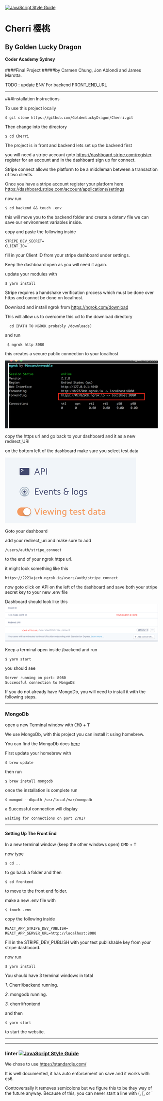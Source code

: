 [![JavaScript Style Guide](https://img.shields.io/badge/code_style-standard-brightgreen.svg)](https://standardjs.com)

# Cherri 樱桃

## By Golden Lucky Dragon

  #### Coder Academy Sydney
  ####Final Project
  #####by Carmen Chung, Jon Ablondi and James Marotta.

TODO : update ENV For backend FRONT_END_URL

---
###Installation Instructions

  To use this project locally

```
$ git clone https://github.com/GoldenLuckyDragon/Cherri.git
```
Then change into the directory  
```
$ cd Cherri
```
The project is in front and backend lets set up the backend first

you will need a stripe account goto https://dashboard.stripe.com/register
register for an account and in the dashboard sign up for connect.

Stripe connect allows the platform to be a middleman between a transaction of two clients.

Once you have a stripe account register your platform here
https://dashboard.stripe.com/account/applications/settings

now run

```
$ cd backend && touch .env
```
this will move you to the backend folder and create a dotenv file we can save our environment variables inside.

copy and paste the following inside
```
STRIPE_DEV_SECRET=
CLIENT_ID=

```
fill in your Client ID from your stripe dashboard under settings.

Keep the dashboard open as you will need it again.

 update your modules with
```
$ yarn install
```
Stripe requires a handshake verification process which must be done over https and cannot be done on localhost.



Download and install ngrok from
https://ngrok.com/download

This will allow us to overcome this
 cd to the download directory

```
  cd [PATH TO NGROK probably /downloads]
```
and run
```
 $ ngrok http 8080
```

this creates a secure public connection to your localhost

![ngrok](/backend/public/ngrok.png)

copy the https url and go back to your dashboard
and it as a new redirect_URI

on the bottom left of the dashboard make sure you select test data

![test_data](backend/public/test_data.png)

Goto your dashboard

add your redirect_uri and make sure to add

```
/users/auth/stripe_connect
```
to the end of your ngrok https url.

it might look something like this
```
https://2221ajecb.ngrok.io/users/auth/stripe_connect

```


now goto click on API on the left of the dashboard and save both your stripe secret key to your new .env file


Dashboard should look like this
![redirect](backend/public/redirect.png)

Keep a terminal open inside /backend
and run
```
$ yarn start
```
 you should see
 ```
 Server running on port: 8080
 Successful connection to MongoDB
 ```




If you do not already have MongoDb, you will need to install it with the following steps.

---
### MongoDb

open a new Terminal window with <kbd>CMD</kbd> + <kbd>T</kbd>

We use MongoDb, with this project you can install it using homebrew.

You can find the MongoDb docs [here](https://docs.mongodb.com/manual/tutorial/install-mongodb-on-os-x/)

First update your homebrew with

```
$ brew update
```

then run
```
$ brew install mongodb
```
once the installation is complete run

```
$ mongod --dbpath /usr/local/var/mongodb
```

a Successful connection will display
```
waiting for connections on port 27017
```


---



#### Setting Up The Front End

In a new terminal window (keep the other windows open)
 <kbd>CMD</kbd>  + <kbd>T</kbd>

now type
```
$ cd ..
```
to go back a folder and then
```
$ cd frontend
```
to move to the front end folder.

make a new .env file with

```
$ touch .env
```

copy the following inside

```
REACT_APP_STRIPE_DEV_PUBLISH=
REACT_APP_SERVER_URL=http://localhost:8080
```
Fill in the STRIPE_DEV_PUBLISH with your test publishable key from your stripe dashboard.

now run
```
$ yarn install
```

You should have 3 terminal windows in total

*1.* Cherri/backend running.

*2.* mongodb running.

*3.* cherri/frontend


and then
```
$ yarn start
```
to start the website.



---
---
### linter [![JavaScript Style Guide](https://img.shields.io/badge/code_style-standard-brightgreen.svg)](https://standardjs.com)

  We chose to use https://standardjs.com/

  It is well documented, it has auto enforcement on save and it works with es6.

  Controversally it removes semicolons but we figure this to be they way of the future anyway.
  Because of this, you can never start a line with (, [, or `
